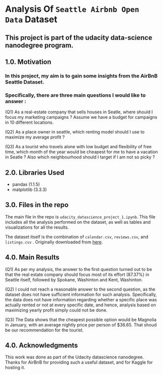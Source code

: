 # Analysis Of `Seattle Airbnb Open Data` Dataset

## This project is part of the udacity data-science nanodegree program.

## 1.0. Motivation
### In this project, my aim is to gain some insights from the AirBnB Seattle Dataset.
### Specifically, there are three main questions I would like to answer : 
(Q1) As a real-estate company that sells houses in Seatle, where should I focus my marketing campaigns ? Assume we have a budget for campaigns in 10 different locations.

(Q2) As a place owner in seattle, which renting model should I use to maximize my average profit ?

(Q3) As a tourist who travels alone with low budget and flexibility of free time, which month of the year would be cheapest for me to have a vacation in Seatle ? Also which neighbourhood should I target if I am not so picky ?

## 2.0. Libraries Used 
* pandas (1.1.5)
* matplotlib (3.3.3)

## 3.0. Files in the repo

The main file in the repo is `udacity_datascience_project_1.ipynb`. This file includes all the analysis performed on the dataset, as well as tables and visualizations for all the results.

The dataset itself is the combination of  `calendar.csv`, `reviews.csv`, and `listings.csv` . Originally downloaded from [here](https://www.kaggle.com/airbnb/seattle).

## 4.0. Main Results

(Q1) As per my analysis, the answer to the first question turned out to be that the real estate company should focus most of its effort (87.37%) in Seattle itself, followed by Spokane, Washinton and Kent, Washinton.

(Q2) I could not reach a reasonable answer to the second question, as the dataset does not have sufficient information for such analysis. Specifically, the data does not have information regarding whether a specific place was actually rented or not at every specific date, and hence, analysis based on maximizing yearly profit simply could not be done.

(Q3) The Data shows that the cheapest possible option would be Magnolia in January, with an average nightly price per person of $36.65. That shoud be our recommendation for the tourist.

## 4.0. Acknowledgments
This work was done as part of the Udacity datascience nanodegree. Thanks for AirBnB for providing such a useful dataset, and for Kaggle for hosting it.

